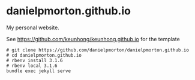 # danielpmorton.github.io

My personal website.

See https://github.com/keunhong/keunhong.github.io for the template

```
# git clone https://github.com/danielpmorton/danielpmorton.github.io
# cd danielpmorton.github.io
# rbenv install 3.1.6
# rbenv local 3.1.6
bundle exec jekyll serve
```